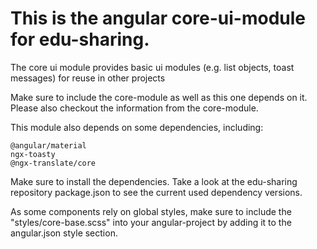 # This is the angular core-ui-module for edu-sharing.

The core ui module provides basic ui modules (e.g. list objects, toast messages) for reuse in other projects

Make sure to include the core-module as well as this one depends on it. Please also checkout the information from the core-module.

This module also depends on some dependencies, including:

```
@angular/material
ngx-toasty
@ngx-translate/core
```

Make sure to install the dependencies. Take a look at the edu-sharing repository package.json to see the current used dependency versions.

As some components rely on global styles, make sure to include the "styles/core-base.scss" into your angular-project by adding it to the angular.json style section.
